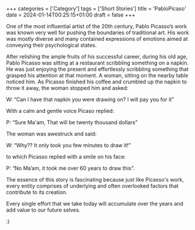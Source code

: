 +++
categories = ['Category']
tags = ['Short Stories']
title = 'PabloPicaso'
date = 2024-01-14T00:25:15+01:00
draft = false
+++

One of the most influential artist of the 20th century, Pablo Picasso’s work was known very well for pushing the boundaries of traditional art. His work was mostly diverse and many contained expressions of emotions aimed at conveying their psychological states. 

After relishing the ample fruits of his successful career, during his old age, Pablo Picasso was sitting at a restaurant scribbling something on a napkin. He was just enjoying the present and effortlessly scribbling something that grasped his attention at that moment. A woman, sitting on the nearby table noticed him. As Picasso finished his coffee and crumbled up the napkin to throw it away, the woman stopped him and asked:

W: “Can I have that napkin you were drawing on? I will pay you for it”

With a calm and gentle voice Picaso replied:

P: “Sure Ma'am, That will be twenty thousand dollars”

The woman was awestruck and said:

W: “Why?? It only took you few minutes to draw it!” 

to which Picasso replied with a smile on his face:

P: “No Ma’am, it took me over 60 years to draw this”. 

The essence of this story is fascinating because just like Picasso's work, every entity comprises of underlying and often overlooked factors that contribute to its creation. 

Every single effort that we take today will accumulate over the years and add value to our future selves. 

:) 